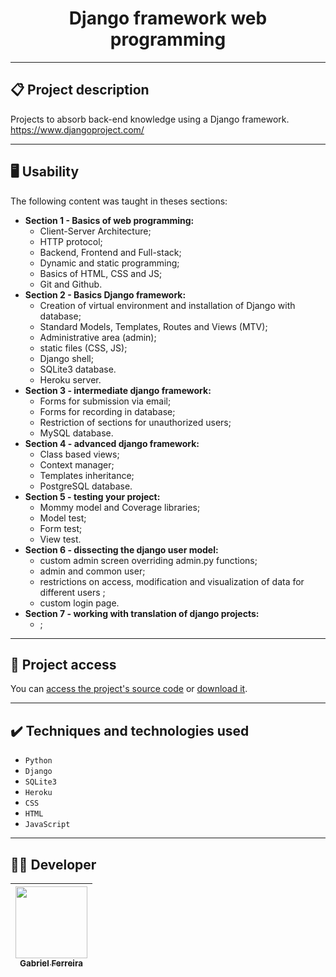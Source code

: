 <h1 align="center">Django framework web programming</h1>

<hr>

## 📋 Project description

<p align="justify">
  Projects to absorb back-end knowledge using a Django framework.<br>
  <a href='https://www.djangoproject.com/'>https://www.djangoproject.com/</a>
</p>

<hr>


## 🖥️ Usability

<p align="justify">

<!--sec data-title="Prompt: OS X and Linux" data-id="OSX_Linux_prompt" data-collapse=true ces--><!--endsec-->

</p> 

<p align="justify">
  The following content was taught in theses sections: <br>
  <ul>
    <li>
      <b>Section 1 - Basics of web programming:</b>
      <ul>
        <li>Client-Server Architecture;</li>
        <li>HTTP protocol;</li>
        <li>Backend, Frontend and Full-stack;</li>
        <li>Dynamic and static programming;</li>
        <li>Basics of HTML, CSS and JS;</li>
        <li>Git and Github.</li>
      </ul>
    </li>
    <li>
      <b>Section 2 - Basics Django framework:</b>
      <ul>
        <li>Creation of virtual environment and installation of Django with database;</li>
        <li>Standard Models, Templates, Routes and Views (MTV);</li>
        <li>Administrative area (admin);</li>
        <li>static files (CSS, JS);</li>
        <li>Django shell;</li>
        <li>SQLite3 database.</li>
        <li>Heroku server.</li>
      </ul>
    </li>
    <li>
      <b>Section 3 - intermediate django framework:</b>
      <ul>
        <li>Forms for submission via email;</li>
        <li>Forms for recording in database;</li>
        <li>Restriction of sections for unauthorized users;</li>
        <li>MySQL database.</li>
      </ul>
    </li>
    <li>
      <b>Section 4 - advanced django framework:</b>
      <ul>
        <li>Class based views;</li>
        <li>Context manager;</li>
        <li>Templates inheritance;</li>
        <li>PostgreSQL database.</li>
      </ul>
    </li>
    <li>
      <b>Section 5 - testing your project:</b>
      <ul>
        <li>Mommy model and Coverage libraries;</li>
        <li>Model test;</li>
        <li>Form test;</li>
        <li>View test.</li>
      </ul>
    </li>
    <li>
      <b>Section 6 - dissecting the django user model:</b>
      <ul>
        <li>custom admin screen overriding admin.py functions;</li>
        <li>admin and common user;</li>
        <li>restrictions on access, modification and visualization of data for different users
;</li>
        <li>custom login page.</li>
      </ul>
    </li>
    <li>
      <b>Section 7 - working with translation of django projects:</b>
      <ul>
        <li>;</li>
      </ul>
    </li>
  </ul>
</p>

<hr>

## 📁 Project access

You can [access the project's source code](https://github.com/GabesSeven/django-framework-web-programming/) or [download it](https://github.com/GabesSeven/django-framework-web-programming/archive/refs/heads/main.zip).

<hr>

## ✔️ Techniques and technologies used

- ``Python``
- ``Django``
- ``SQLite3``
- ``Heroku``
- ``CSS``
- ``HTML``
- ``JavaScript``

<hr>

## 🧑‍💻 Developer

| [<img src="https://avatars.githubusercontent.com/u/37443722?v=4" width=115><br><sub>Gabriel Ferreira</sub>](https://github.com/GabesSeven)
| :---: 
